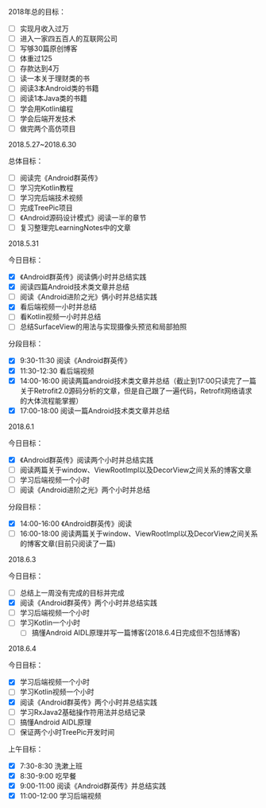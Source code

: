 2018年总的目标：

- [ ] 实现月收入过万
- [ ] 进入一家四五百人的互联网公司
- [ ] 写够30篇原创博客
- [ ] 体重过125
- [ ] 存款达到4万
- [ ] 读一本关于理财类的书
- [ ] 阅读3本Android类的书籍
- [ ] 阅读1本Java类的书籍
- [ ] 学会用Kotlin编程
- [ ] 学会后端开发技术
- [ ] 做完两个高仿项目

2018.5.27~2018.6.30

总体目标：

- [ ] 阅读完《Android群英传》
- [ ] 学习完Kotlin教程
- [ ] 学习完后端技术视频
- [ ] 完成TreePic项目
- [ ] 《Android源码设计模式》阅读一半的章节
- [ ] 复习整理完LearningNotes中的文章

2018.5.31

今日目标：

- [x] 《Android群英传》阅读俩小时并总结实践
- [x] 阅读四篇Android技术类文章并总结
- [ ] 阅读《Android进阶之光》俩小时并总结实践
- [x] 看后端视频一小时并总结
- [ ] 看Kotlin视频一小时并总结
- [ ] 总结SurfaceView的用法与实现摄像头预览和局部拍照

分段目标：

- [x] 9:30-11:30 阅读《Android群英传》
- [x] 11:30-12:30 看后端视频
- [x] 14:00-16:00 阅读两篇android技术类文章并总结（截止到17:00只读完了一篇关于Retrofit2.0源码分析的文章，但是自己跟了一遍代码，Retrofit网络请求的大体流程能掌握）
- [x] 17:00-18:00 阅读一篇Android技术类文章并总结

2018.6.1

今日目标：

- [x] 《Android群英传》阅读两个小时并总结实践
- [ ] 阅读两篇关于window、ViewRootImpl以及DecorView之间关系的博客文章
- [ ] 学习后端视频一个小时
- [ ] 阅读《Android进阶之光》两个小时并总结

分段目标：

- [x] 14:00-16:00 《Android群英传》阅读
- [ ] 16:00-18:00 阅读两篇关于window、ViewRootImpl以及DecorView之间关系的博客文章(目前只阅读了一篇)

2018.6.3

今日目标：

- [ ] 总结上一周没有完成的目标并完成
- [x] 阅读《Android群英传》两个小时并总结实践
- [ ] 学习后端视频一个小时
- [ ] 学习Kotlin一个小时
  - [ ] 搞懂Android AIDL原理并写一篇博客(2018.6.4日完成但不包括博客)

2018.6.4

今日目标：

- [x] 学习后端视频一个小时
- [ ] 学习Kotlin视频一个小时
- [x] 阅读《Android群英传》两个小时并总结实践
- [ ] 学习RxJava2基础操作符用法并总结记录
- [ ] 搞懂Android AIDL原理
- [ ] 保证两个小时TreePic开发时间

上午目标：

- [x] 7:30-8:30 洗漱上班
- [x] 8:30-9:00 吃早餐
- [x] 9:00-11:00 阅读《Android群英传》并总结实践
- [x] 11:00-12:00 学习后端视频